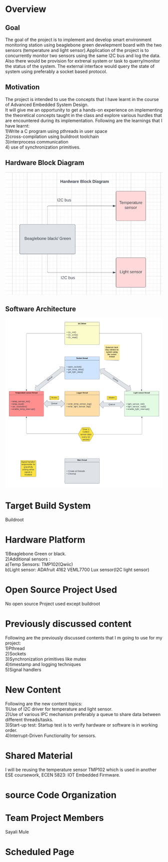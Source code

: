 # **Overview**

## **Goal**

The goal of the project is to implement and develop smart environment monitoring station using beaglebone green develepment board with the two sensors (temperature and light sensor).Application of the project is to concurrently monitor two sensors using the same I2C bus and log the data. Also there would be provision for extrenal system or task to querry/monitor the status of the system. The external interface would query the state of system using preferably a socket based protocol.

## **Motivation**
The project is intended to use the concepts that I have learnt in the course of Advanced Embedded System Design.<br />
It will give me an opportunity to get a hands-on experience on implementing the theoretical concepts taught in the class and explore various hurdles that are encountered during its implementation.
Following are the learnings that I have learnt:<br />
1)Write a C program using pthreads in user space <br />
2)cross-compilation using buildroot toolchain<br />
3)interprocess communication <br />
4) use of synchronization primitives.<br />

## **Hardware Block Diagram**
![alt text](https://github.com/cu-ecen-aeld/final-project-samu7988/blob/main/Hardware_Block_Diagram.png)

## **Software Architecture**
![alt text](https://github.com/cu-ecen-aeld/final-project-samu7988/blob/main/softwareflow_project.png)

 # **Target Build System**
 Buildroot
 
 # **Hardware Platform**
 1)Beaglebone Green or black.<br />
 2)Additional sensors :<br /> 
       a)Temp Sensors: TMP102(Qwiic)<br />
       b)Light sensor: ADAfruit 4162 VEML7700 Lux sensor(I2C light sensor)<br />
 
 
 
 # **Open Source Project Used**
 No open source Project used except buildroot
 
 
 # **Previously discussed content**
 Following are the previously discussed contents that I m going to use for my project:<br />
 1)Pthread<br />
 2)Sockets<br />
 3)Synchronization primitives like mutex <br />
 4)timestamp and logging techniques<br />
 5)Signal handlers<br />
 
 
 
 # **New Content**
 Following are the new content topics:<br />
1)Use of I2C driver for temperature and light sensor.<br />
2)Use of various IPC mechanism preferably a queue to share data between different threads/tasks.<br />
3)Start-up test: Startup test is to verify hardware or software is in working order. <br />
4)Interrupt-Driven Functionality for sensors.<br />
 
 
 
 # **Shared Material**
 I will be reusing the temperature sensor TMP102 which is used in another ESE coursework, ECEN 5823: IOT Embedded Firmware. 
 
 
 
 # **source Code Organization**
 
 
 
 
 
 # **Team Project Members**
 Sayali Mule
 
 # **Scheduled Page**
